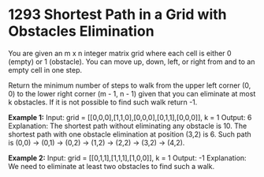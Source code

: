 # 1293 Shortest Path in a Grid with Obstacles Elimination

You are given an m x n integer matrix grid where each cell is either 0 (empty) or 1 (obstacle). You can move up, down, left, or right from and to an empty cell in one step.

Return the minimum number of steps to walk from the upper left corner (0, 0) to the lower right corner (m - 1, n - 1) given that you can eliminate at most k obstacles. If it is not possible to find such walk return -1.

**Example 1:**
    Input: grid = [[0,0,0],[1,1,0],[0,0,0],[0,1,1],[0,0,0]], k = 1
    Output: 6
    Explanation: 
    The shortest path without eliminating any obstacle is 10.
    The shortest path with one obstacle elimination at position (3,2) is 6. Such path is (0,0) -> (0,1) -> (0,2) -> (1,2) -> (2,2) -> (3,2) -> (4,2).

**Example 2:**
    Input: grid = [[0,1,1],[1,1,1],[1,0,0]], k = 1
    Output: -1
    Explanation: We need to eliminate at least two obstacles to find such a walk.


